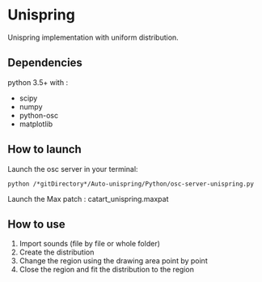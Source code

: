Unispring
=================
Unispring implementation with uniform distribution.

Dependencies
--------
python 3.5+ with :
- scipy
- numpy
- python-osc
- matplotlib

How to launch
----------
Launch the osc server in your terminal:

	python /*gitDirectory*/Auto-unispring/Python/osc-server-unispring.py
	
Launch the Max patch : catart_unispring.maxpat

How to use
----------
1) Import sounds (file by file or whole folder)
2) Create the distribution
3) Change the region using the drawing area point by point
4) Close the region and fit the distribution to the region